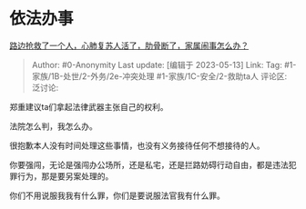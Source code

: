 # 依法办事
[路边抢救了一个人，心肺复苏人活了，肋骨断了，家属闹事怎么办？](https://www.zhihu.com/question/596691759/answer/3025795084)

> Author: #0-Anonymity
> Last update: [编辑于 2023-05-13]
> Link:
> Tag: #1-家族/1B-处世/2-外务/2e-冲突处理 #1-家族/1C-安全/2-救助ta人 
> 评论区:
> 泛讨论:

郑重建议ta们拿起法律武器主张自己的权利。

法院怎么判，我怎么办。

很抱歉本人没有时间处理这些事情，也没有义务接待任何不想接待的人。

你要强闯，无论是强闯办公场所，还是私宅，还是拦路妨碍行动自由，都是违法犯罪行为，那是要另案处理的。

你们不用说服我我有什么罪，你们是要说服法官我有什么罪。